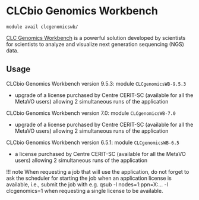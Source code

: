 # CLCbio Genomics Workbench

    module avail clcgenomicswb/

[CLC Genomics Workbench](https://resources.qiagenbioinformatics.com/manuals/clcgenomicsworkbench/current/index.php?manual=Introduction_CLC_Genomics_Workbench.html) is a powerful solution developed by scientists for scientists to analyze and visualize next generation sequencing (NGS) data.

## Usage

CLCbio Genomics Workbench version 9.5.3: module `CLCgenomicsWB-9.5.3`

- upgrade of a license purchased by Centre CERIT-SC (available for all the MetaVO users) allowing 2 simultaneous runs of the application

CLCbio Genomics Workbench version 7.0: module `CLCgenomicsWB-7.0`

- upgrade of a license purchased by Centre CERIT-SC (available for all the MetaVO users) allowing 2 simultaneous runs of the application

CLCbio Genomics Workbench version 6.5.1: module `CLCgenomicsWB-6.5`

- a license purchased by Centre CERIT-SC (available for all the MetaVO users) allowing 2 simultaneous runs of the application

!!! note
    When requesting a job that will use the application, do not forget to ask the scheduler for starting the job when an application license is available, i.e., submit the job with e.g. qsub -l nodes=1:ppn=X:... -l clcgenomics=1 when requesting a single license to be available.


